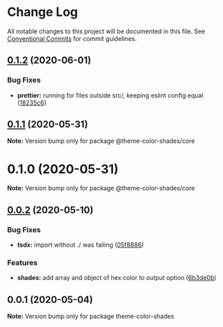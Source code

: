 # Change Log

All notable changes to this project will be documented in this file.
See [Conventional Commits](https://conventionalcommits.org) for commit guidelines.

## [0.1.2](https://github.com/luizcieslak/theme-color-shades/compare/@theme-color-shades/core@0.1.1...@theme-color-shades/core@0.1.2) (2020-06-01)


### Bug Fixes

* **prettier:** running for files outside src/, keeping eslint config equal ([18235c6](https://github.com/luizcieslak/theme-color-shades/commit/18235c6bc4561a85a1502bf4131a5d7e4a3860db))





## [0.1.1](https://github.com/luizcieslak/theme-color-shades/compare/@theme-color-shades/core@0.1.0...@theme-color-shades/core@0.1.1) (2020-05-31)

**Note:** Version bump only for package @theme-color-shades/core





# 0.1.0 (2020-05-31)

**Note:** Version bump only for package @theme-color-shades/core





## [0.0.2](https://github.com/luizcieslak/theme-color-shades/compare/theme-color-shades@0.0.1...theme-color-shades@0.0.2) (2020-05-10)


### Bug Fixes

* **tsdx:** import without ./ was failing ([05f8886](https://github.com/luizcieslak/theme-color-shades/commit/05f8886fdff54be6b4468031e230235aee6eda17))


### Features

* **shades:** add array and object of hex color to output option ([6b3de0b](https://github.com/luizcieslak/theme-color-shades/commit/6b3de0b887a8fc3bc16ef0c750cdddc68e30453a))





## 0.0.1 (2020-05-04)

**Note:** Version bump only for package theme-color-shades
